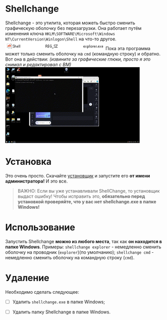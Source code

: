 # Shellchange
Shellchange - это утилита, которая можеть быстро сменить графическую оболочку без перезагрузки.
Она работает путём изменения ключа `HKLM\SOFTWARE\Microsoft\Windows NT\CurrentVersion\Winlogon\Shell` на что-то другое.
	![Ключ Shell в реестре](https://raw.githubusercontent.com/denis5321/Shellchange/main/shellreg.png)
Пока эта программа может только сменить оболочку на `cmd` (командную строку) и обратно.
Вот она в действии: *(извините за графические глюки, просто я это снимал и редактировал с ВМ)*
![Shellchange в действии](https://raw.githubusercontent.com/denis5321/Shellchange/main/shellchange_in_action.gif)
# Установка
Это очень просто. Скачайте [установщик](https://github.com/denis5321/Shellchange/releases/download/releases/ShellchangeInstaller.exe) и запустите его **от имени администратора!** И это все.

> ВАЖНО: Если вы уже устанавливали ShellChange, то установщик выдаст ошибку!
> Чтобы исправить это, **обязательно перед установкой проверяйте, что у вас нет shellchange.exe в папке Windows!**

# Использование
Запустить Shellchange **можно из любого места**, так как **он находится в папке Windows**.
Примеры:
`shellchange explorer` - немедленно сменить оболочку на проводник (`explorer`)(по умолчанию);
`shellchange cmd` - немедленно сменить оболочку на командную строку (`cmd`).
# Удаление
Необходимо сделать следующее:
 - [ ] Удалить `shellchange.exe` в папке Windows;
 - [ ] Удалить папку Shellchange в папке Windows.

